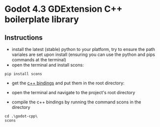 # Godot 4.3 GDExtension C++ boilerplate library

## Instructions
- install the latest (stable) python to your platform, try to ensure the path variales are set upon install (ensuring you can use the python and pips commands at the terminal)
- open the terminal and install scons:
```
pip install scons
```
- get the [c++ bindings](https://github.com/godotengine/godot-cpp/tree/4.3 "c++ bindings") and put them in the root directory:
  



  
- open the terminal and navigate to the project's root directory
- compile the c++ bindings by running the command scons in the directory
```
cd .\godot-cpp\
scons
```
